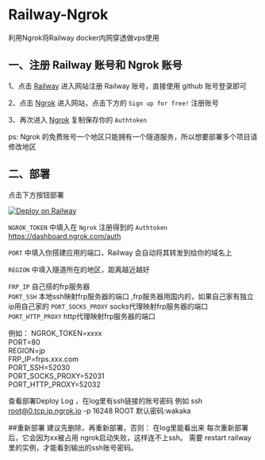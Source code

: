 # Railway-Ngrok

利用Ngrok将Railway docker内网穿透做vps使用

## 一、注册 Railway 账号和 Ngrok 账号

1、点击 [Railway](https://railway.app/login) 进入网站注册 Railway 账号，直接使用  github 账号登录即可

2、点击 [Ngrok](https://dashboard.ngrok.com/auth) 进入网站，点击下方的 `Sign up for free!` 注册账号

3、再次进入 [Ngrok](https://dashboard.ngrok.com/auth) 复制保存你的 `Authtoken`

ps: Ngrok 的免费账号一个地区只能拥有一个隧道服务，所以想要部署多个项目请修改地区

## 二、部署

点击下方按钮部署

[![Deploy on Railway](https://railway.app/button.svg)](https://railway.app/new/template?template=https://github.com/AkashiCoin/Railway-Ngrok&envs=NGROK_TOKEN,PORT,REGION&NGROK_TOKENDesc=在Ngrok注册得到的Authtoken&PORTDesc=你需要的开放的端口，默认80&PORTDefault=80&REGIONDesc=Ngrok的地区，默认jp，可选us/eu/ap/au/sa/jp/in&REGIONDefault=jp&referralCode=IGBnmG)

`NGROK_TOKEN` 中填入在 `Ngrok` 注册得到的 `Authtoken` https://dashboard.ngrok.com/auth

`PORT` 中填入你搭建应用的端口，Railway 会自动将其转发到给你的域名上

`REGION` 中填入隧道所在的地区，距离越近越好

`FRP_IP` 自己搭的frp服务器  
`PORT_SSH` 本地ssh映射frp服务器的端口 ,frp服务器用国内的，如果自己家有独立ip用自己家的 
`PORT_SOCKS_PROXY` socks代理映射frp服务器的端口  
`PORT_HTTP_PROXY`  http代理映射frp服务器的端口  

例如：
NGROK_TOKEN=xxxx  
PORT=80  
REGION=jp  
FRP_IP=frps.xxx.com  
PORT_SSH=52030  
PORT_SOCKS_PROXY=52031  
PORT_HTTP_PROXY=52032  


查看部署Deploy Log ，在log里有ssh链接的账号密码
例如
ssh root@0.tcp.jp.ngrok.io -p 16248 
ROOT  默认密码:wakaka

##重新部署
建议先删除，再重新部署，否则：
在log里能看出来
每次重新部署后，它会因为xx被占用 ngrok启动失败，这样连不上ssh。
需要 restart railway里的实例，才能看到输出的ssh账号密码。

